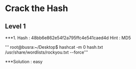 # Crack the Hash 

## Level 1

***1. 
Hash : 48bb6e862e54f2a795ffc4e541caed4d
Hint : MD5

''' root@busra:~/Desktop$ hashcat -m 0 hash.txt /usr/share/wordlists/rockyou.txt --force'''

***Solution : easy
